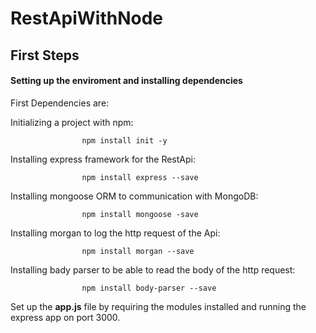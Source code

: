 # RestApiWithNode

## First Steps
#### Setting up the enviroment and installing dependencies

First Dependencies are:

Initializing a project with npm:

                    npm install init -y

Installing express framework for the RestApi:

                    npm install express --save

Installing mongoose ORM to communication with MongoDB:
                    
                    npm install mongoose -save

Installing morgan to log the http request of the Api:
                    
                    npm install morgan --save

Installing bady parser to be able to read the body of the http request:
                    
                    npm install body-parser --save

Set up the **app.js** file by requiring the modules installed and running the express app on port 3000.








